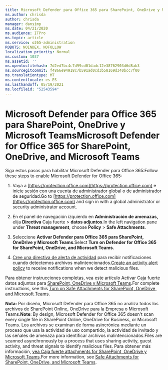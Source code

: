 ```yaml
---
title: Microsoft Defender para Office 365 para SharePoint, OneDrive y Microsoft Teams
ms.author: chrisda
author: chrisda
manager: dansimp
ms.date: 04/21/2020
ms.audience: ITPro
ms.topic: article
ms.service: o365-administration
ROBOTS: NOINDEX, NOFOLLOW
localization_priority: Normal
ms.custom: 1037
ms.assetid: ''
ms.openlocfilehash: 7d2ed7bc4c7d99cd01dadc12e38762903d6d8ab3
ms.sourcegitcommit: f4866e94918c7b591ad0cd3b58169d340bcc7f00
ms.translationtype: MT
ms.contentlocale: es-ES
ms.lasthandoff: 05/19/2021
ms.locfileid: "52543594"
---
```

# <a name="microsoft-defender-for-office-365-for-sharepoint-onedrive-and-microsoft-teams"></a><span data-ttu-id="1fb5b-102">Microsoft Defender para Office 365 para SharePoint, OneDrive y Microsoft Teams</span><span class="sxs-lookup"><span data-stu-id="1fb5b-102">Microsoft Defender for Office 365 for SharePoint, OneDrive, and Microsoft Teams</span></span>

<span data-ttu-id="1fb5b-103">Siga estos pasos para habilitar Microsoft Defender para Office 365:</span><span class="sxs-lookup"><span data-stu-id="1fb5b-103">Follow these steps to enable Microsoft Defender for Office 365:</span></span>

1. <span data-ttu-id="1fb5b-104">Vaya a [https://protection.office.com](https://protection.office.com) e inicie sesión con una cuenta de administrador global o de administrador de seguridad.</span><span class="sxs-lookup"><span data-stu-id="1fb5b-104">Go to [https://protection.office.com](https://protection.office.com) and sign in with a global administrator or security administrator account.</span></span>

2. <span data-ttu-id="1fb5b-105">En el panel de navegación izquierdo en **Administración de amenazas,** elija **Directiva** Caja fuerte \> **datos adjuntos**.</span><span class="sxs-lookup"><span data-stu-id="1fb5b-105">In the left navigation pane under **Threat management**, choose **Policy** \> **Safe Attachments**.</span></span>

3. <span data-ttu-id="1fb5b-106">Seleccione **Activar Defender para Office 365 para SharePoint, OneDrive y Microsoft Teams**.</span><span class="sxs-lookup"><span data-stu-id="1fb5b-106">Select **Turn on Defender for Office 365 for SharePoint, OneDrive, and Microsoft Teams**.</span></span>

4. <span data-ttu-id="1fb5b-107">[Cree una directiva de alerta de actividad](/microsoft-365/compliance/create-activity-alerts) para recibir notificaciones cuando detectemos archivos malintencionados.</span><span class="sxs-lookup"><span data-stu-id="1fb5b-107">[Create an activity alert policy](/microsoft-365/compliance/create-activity-alerts) to receive notifications when we detect malicious files.</span></span>

<span data-ttu-id="1fb5b-108">Para obtener instrucciones completas, vea este artículo Activar Caja fuerte datos adjuntos para [SharePoint, OneDrive y Microsoft Teams](/microsoft-365/security/office-365-security/turn-on-atp-for-spo-odb-and-teams).</span><span class="sxs-lookup"><span data-stu-id="1fb5b-108">For complete instructions, see this [Turn on Safe Attachments for SharePoint, OneDrive, and Microsoft Teams](/microsoft-365/security/office-365-security/turn-on-atp-for-spo-odb-and-teams).</span></span>

<span data-ttu-id="1fb5b-109">**Nota:** Por diseño, Microsoft Defender para Office 365 no analiza todos los archivos de SharePoint Online, OneDrive para la Empresa o Microsoft Teams.</span><span class="sxs-lookup"><span data-stu-id="1fb5b-109">**Note**: By design, Microsoft Defender for Office 365 doesn't scan every single file in SharePoint Online, OneDrive for Business, or Microsoft Teams.</span></span> <span data-ttu-id="1fb5b-110">Los archivos se examinan de forma asincrónica mediante un proceso que usa la actividad de uso compartido, la actividad de invitado y las señales de amenaza para identificar archivos malintencionados.</span><span class="sxs-lookup"><span data-stu-id="1fb5b-110">Files are scanned asynchronously by a process that uses sharing activity, guest activity, and threat signals to identify malicious files.</span></span> <span data-ttu-id="1fb5b-111">Para obtener más información, [vea Caja fuerte attachments for SharePoint, OneDrive y Microsoft Teams](/microsoft-365/security/office-365-security/atp-for-spo-odb-and-teams).</span><span class="sxs-lookup"><span data-stu-id="1fb5b-111">For more information, see [Safe Attachments for SharePoint, OneDrive, and Microsoft Teams](/microsoft-365/security/office-365-security/atp-for-spo-odb-and-teams).</span></span>
